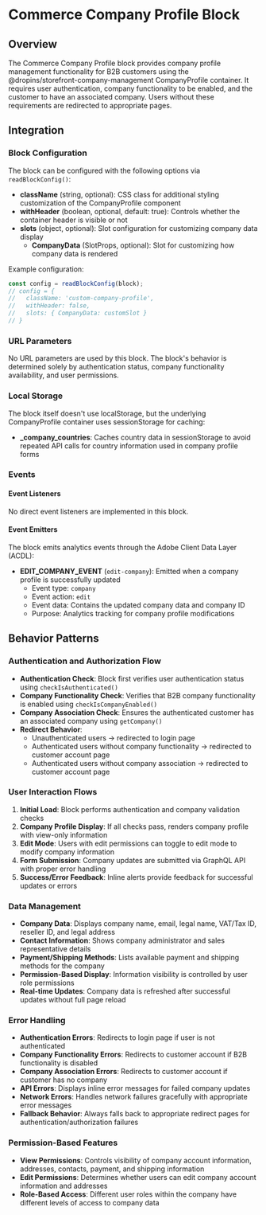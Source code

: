 <!-- ******************************************************************
 * ADOBE CONFIDENTIAL
 * __________________
 *
 *  Copyright 2025 Adobe
 *  All Rights Reserved.
 *
 * NOTICE:  All information contained herein is, and remains
 * the property of Adobe and its suppliers, if any. The intellectual
 * and technical concepts contained herein are proprietary to Adobe
 * and its suppliers and are protected by all applicable intellectual
 * property laws, including trade secret and copyright laws.
 * Dissemination of this information or reproduction of this material
 * is strictly forbidden unless prior written permission is obtained
 * from Adobe.
 ****************************************************************** -->
# Commerce Company Profile Block

## Overview

The Commerce Company Profile block provides company profile management functionality for B2B customers using the @dropins/storefront-company-management CompanyProfile container. It requires user authentication, company functionality to be enabled, and the customer to have an associated company. Users without these requirements are redirected to appropriate pages.

## Integration

### Block Configuration
The block can be configured with the following options via `readBlockConfig()`:

- **className** (string, optional): CSS class for additional styling customization of the CompanyProfile component
- **withHeader** (boolean, optional, default: true): Controls whether the container header is visible or not
- **slots** (object, optional): Slot configuration for customizing company data display
  - **CompanyData** (SlotProps, optional): Slot for customizing how company data is rendered

Example configuration:
```javascript
const config = readBlockConfig(block);
// config = {
//   className: 'custom-company-profile',
//   withHeader: false,
//   slots: { CompanyData: customSlot }
// }
```

### URL Parameters
No URL parameters are used by this block. The block's behavior is determined solely by authentication status, company functionality availability, and user permissions.

### Local Storage
The block itself doesn't use localStorage, but the underlying CompanyProfile container uses sessionStorage for caching:

- **_company_countries**: Caches country data in sessionStorage to avoid repeated API calls for country information used in company profile forms

### Events
#### Event Listeners
No direct event listeners are implemented in this block.

#### Event Emitters
The block emits analytics events through the Adobe Client Data Layer (ACDL):

- **EDIT_COMPANY_EVENT** (`edit-company`): Emitted when a company profile is successfully updated
  - Event type: `company`
  - Event action: `edit`
  - Event data: Contains the updated company data and company ID
  - Purpose: Analytics tracking for company profile modifications

## Behavior Patterns

### Authentication and Authorization Flow

- **Authentication Check**: Block first verifies user authentication status using `checkIsAuthenticated()`
- **Company Functionality Check**: Verifies that B2B company functionality is enabled using `checkIsCompanyEnabled()`
- **Company Association Check**: Ensures the authenticated customer has an associated company using `getCompany()`
- **Redirect Behavior**: 
  - Unauthenticated users → redirected to login page
  - Authenticated users without company functionality → redirected to customer account page
  - Authenticated users without company association → redirected to customer account page

### User Interaction Flows

1. **Initial Load**: Block performs authentication and company validation checks
2. **Company Profile Display**: If all checks pass, renders company profile with view-only information
3. **Edit Mode**: Users with edit permissions can toggle to edit mode to modify company information
4. **Form Submission**: Company updates are submitted via GraphQL API with proper error handling
5. **Success/Error Feedback**: Inline alerts provide feedback for successful updates or errors

### Data Management

- **Company Data**: Displays company name, email, legal name, VAT/Tax ID, reseller ID, and legal address
- **Contact Information**: Shows company administrator and sales representative details
- **Payment/Shipping Methods**: Lists available payment and shipping methods for the company
- **Permission-Based Display**: Information visibility is controlled by user role permissions
- **Real-time Updates**: Company data is refreshed after successful updates without full page reload

### Error Handling

- **Authentication Errors**: Redirects to login page if user is not authenticated
- **Company Functionality Errors**: Redirects to customer account if B2B functionality is disabled
- **Company Association Errors**: Redirects to customer account if customer has no company
- **API Errors**: Displays inline error messages for failed company updates
- **Network Errors**: Handles network failures gracefully with appropriate error messages
- **Fallback Behavior**: Always falls back to appropriate redirect pages for authentication/authorization failures

### Permission-Based Features

- **View Permissions**: Controls visibility of company account information, addresses, contacts, payment, and shipping information
- **Edit Permissions**: Determines whether users can edit company account information and addresses
- **Role-Based Access**: Different user roles within the company have different levels of access to company data
